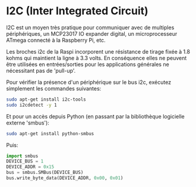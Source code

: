 <!--
---
name: I2C
class: interface
type: pinout
description: broches i2c de la Raspberry Pi
url: http://www.raspberry-projects.com/pi/programming-in-python/i2c-programming-in-python/using-the-i2c-interface-2
pin:
  '3':
    name: Données
    direction: both
    active: high
  '5':
    name: Horloge
    direction: both
    active: high
  '27':
    name: EEPROM Données
    direction: both
    active: high
  '28':
    name: EEPROM Horloge
    direction: both
    active: high

-->
# I2C (Inter Integrated Circuit)

I2C est un moyen très pratique pour communiquer avec de multiples périphériques, un MCP23017 IO expander digital, un microprocesseur ATmega connecté à la Raspberry Pi, etc.

Les broches i2c de la Raspi incorporent une résistance de tirage fixée à 1.8 kohms qui maintient la ligne à 3.3 volts. En conséquence elles ne peuvent être utilisées en entrées/sorties pour les applications générales ne nécessitant pas de 'pull-up'. 

Pour vérifier la présence d'un périphérique sur le bus i2c, exécutez simplement les commandes suivantes:

```bash
sudo apt-get install i2c-tools
sudo i2cdetect -y 1
```

Et pour un accès depuis Python (en passant par la bibliothèque logicielle externe 'smbus'):

```bash
sudo apt-get install python-smbus
```

Puis:

```python
import smbus
DEVICE_BUS = 1
DEVICE_ADDR = 0x15
bus = smbus.SMBus(DEVICE_BUS)
bus.write_byte_data(DEVICE_ADDR, 0x00, 0x01)
```
